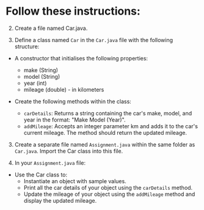 # Follow these instructions:

2. Create a file named Car.java.

3. Define a class named `Car` in the `Car.java` file with the following structure:

-  A constructor that initialises the following properties:

   -  make (String)
   -  model (String)
   -  year (int)
   -  mileage (double) - in kilometers

-  Create the following methods within the class:
   -  `carDetails`: Returns a string containing the car's make, model, and year in the format: "Make Model (Year)".
   -  `addMileage`: Accepts an integer parameter km and adds it to the car's current mileage. The method should return the updated mileage.

3. Create a separate file named `Assignment.java` within the same folder as `Car.java`. Import the Car class into this file.

4. In your `Assignment.java` file:

-  Use the Car class to:
   -  Instantiate an object with sample values.
   -  Print all the car details of your object using the `carDetails` method.
   -  Update the mileage of your object using the `addMileage` method and display the updated mileage.

